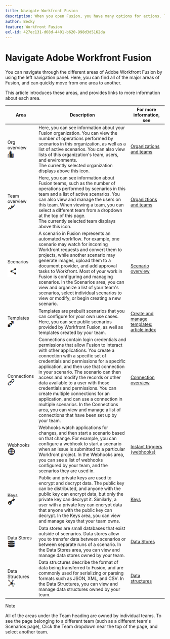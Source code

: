 ```yaml
---
title: Navigate Workfront Fusion
description: When you open Fusion, you have many options for actions. This article helps you understand where to go from here.
author: Becky
feature: Workfront Fusion
exl-id: 427ec131-d68d-4401-b620-998d3d5162da
---
```

# Navigate Adobe Workfront Fusion

You can navigate through the different areas of Adobe Workfront Fusion by using the left navigation panel. Here, you can find all of the major areas of Fusion, and can quickly move from one area to another.

This article introduces these areas, and provides links to more information about each area.

| Area | Description | For more information, see |
|---|---|---|
| Org overview <br> ![Org icon](assets/org-icon.png) | Here, you can see information about your Fusion organization. You can view the number of operations performed by scenarios in this organization, as well as a list of active scenarios. You can also view lists of this organization's team, users, and environments.<br>The currently selected organization displays above this icon.| [Organizations and teams](/help/workfront-fusion/set-up-and-manage-workfront-fusion/set-up-and-manage-orgs-and-teams/set-up-orgs-teams-and-users/org-and-team-overview.md) |
| Team overview  <br> ![Team icon](assets/team-icon.png) | Here, you can see information about Fusion teams, such as the number of operations performed by scenarios in this team and a list of active scenarios. You can also view and manage the users on this team. When viewing a team, you can select a different team from a dropdown at the top of this page.<br>The currently selected team displays above this icon. | [Organiztions and teams](/help/workfront-fusion/set-up-and-manage-workfront-fusion/set-up-and-manage-orgs-and-teams/set-up-orgs-teams-and-users/org-and-team-overview.md)| 
| Scenarios  <br> ![Scenarios icon](assets/scenarios-icon.png) | A scenario in Fusion represents an automated workflow. For example, one scenario may watch for incoming Workfront requests and convert them to projects, while another scenario may generate images, upload them to a document provider, and add approval tasks to Workfront. Most of your work in Fusion is configuring and managing scenarios. In the Scenarios area, you can view and organize a list of your team's scenarios, select individual scenarios to view or modify, or begin creating a new scenario. | [Scenario overview](/help/workfront-fusion/get-started-with-fusion/understand-fusion/scenario-overview.md) |
| Templates  <br> ![Templates icon](assets/templates-icon.png) | Templates are prebuilt scenarios that you can configure for your own use cases. Here, you can see public scenarios provided by Workfront Fusion, as well as templates created by your team. | [Create and manage templates: article index](/help/workfront-fusion/create-and-manage-templates/create-manage-templates-toc.md) |
| Connections  <br> ![Connections icon](assets/connections-icon.png)| Connections contain login credentials and permissions that allow Fusion to interact with other applications. You create a connection with a specific set of credentials and permissions for a specific application, and then use that connection in your scenario. The scenario can then access and modify the records or other data available to a user with those credentials and permissions. You can create multiple connections for an application, and can use a connection in multiple scenarios. In the Connections area, you can view and manage a list of connections that have been set up by your team.| [Connection overview](/help/workfront-fusion/get-started-with-fusion/understand-fusion/connection-overview.md) | 
| Webhooks <br> ![Webhooks icon](assets/webhooks-icon.png) | Webhooks watch applications for changes, and then start a scenario based on that change. For example, you can configure a webhook to start a scenario when an issue is submitted to a particular Workfront project. In the Webhooks area, you can see a list of webhooks configured by your team, and the scenarios they are used in.| [Instant triggers (webhooks)](/help/workfront-fusion/references/modules/webhooks-reference.md) |
| Keys <br> ![Keys icon](assets/keys-icon.png) | Public and private keys are used to encrypt and decrypt data. The public key can be distributed, and anyone with the public key can encrypt data, but only the private key can decrypt it. Similarly, a user with a private key can encrypt data that anyone with the public key can decrypt. In the Keys area, you can view and manage keys that your team owns. | [Keys](/help/workfront-fusion/references/modules/keys.md) |
| Data Stores  <br> ![Data stores icon](assets/data-store-icon.png) | Data stores are small databases that exist outside of scenarios. Data stores allow you to transfer data between scenarios or between separate runs of a scenario. In the Data Stores area, you can view and manage data stores owned by your team. | [Data Stores](/help/workfront-fusion/create-scenarios/map-data/data-stores.md) | 
| Data Structures <br> ![Data structures icon](assets/data-structure-icon.png) | Data structures describe the format of data being transferred to Fusion, and are commonly used for serializing or parsing formats such as JSON, XML, and CSV. In the Data Structures, you can view and manage data structures owned by your team. | [Data structures](/help/workfront-fusion/references/mapping-panel/data-types/data-structures.md) | 

>[!NOTE]
>
>All of the areas under the Team heading are owned by individual teams. To see the page belonging to a different team (such as a different team's Scenarios page), Click the Team dropdown near the top of the page, and select another team.

